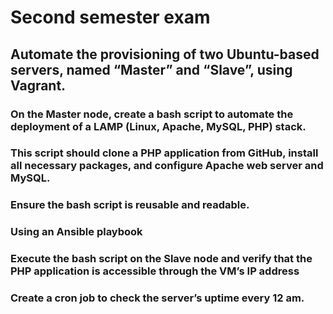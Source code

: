 
# Second semester exam

## Automate the provisioning of two Ubuntu-based servers, named “Master” and “Slave”, using Vagrant.

### On the Master node, create a bash script to automate the deployment of a LAMP (Linux, Apache, MySQL, PHP) stack.

### This script should clone a PHP application from GitHub, install all necessary packages, and configure Apache web server and MySQL. 

### Ensure the bash script is reusable and readable.

### Using an Ansible playbook

### Execute the bash script on the Slave node and verify that the PHP application is accessible through the VM’s IP address 

### Create a cron job to check the server’s uptime every 12 am.

